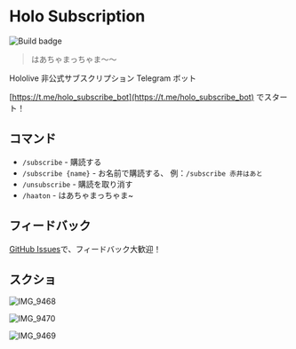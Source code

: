# Holo Subscription
![Build badge](https://github.com/wabilin/holo-subscription/workflows/Build/badge.svg)
> はあちゃまっちゃま〜〜

Hololive 非公式サブスクリプション Telegram ボット

[https://t.me/holo_subscribe_bot](https://t.me/holo_subscribe_bot) でスタート！

## コマンド

- `/subscribe` - 購読する
- `/subscribe {name}` - お名前で購読する、 例：`/subscribe 赤井はあと`
- `/unsubscribe` - 購読を取り消す
- `/haaton` - はあちゃまっちゃま~

## フィードバック
[GitHub Issues](https://github.com/wabilin/holo-subscription/issues)で、フィードバック大歓迎！

## スクショ

![IMG_9468](https://user-images.githubusercontent.com/2549826/89192999-4d084680-d5e0-11ea-935f-fdbf5e78ae42.jpg)

![IMG_9470](https://user-images.githubusercontent.com/2549826/89193027-55f91800-d5e0-11ea-9f5b-5b1f237cc47b.jpg)

![IMG_9469](https://user-images.githubusercontent.com/2549826/89193014-51346400-d5e0-11ea-9050-0314b9745209.jpg)
